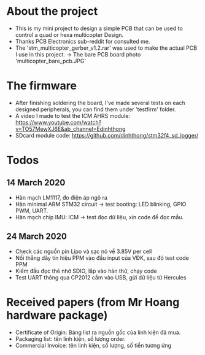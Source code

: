 # About the project
- This is my mini project to design a simple PCB that can be used to control a quad or hexa multicopter Design. 
- Thanks PCB Electronics sub-reddit for consulted me.
- The 'stm_multicopter_gerber_v1.2.rar' was used to make the actual PCB I use in this project. -> The bare PCB board photo 'multicopter_bare_pcb.JPG'

# The firmware
- After finishing soldering the board, I've made several tests on each designed peripherals, you can find them under 'testfirm' folder.
- A video I made to test the ICM AHRS module: https://www.youtube.com/watch?v=TO57MewXJ6E&ab_channel=Edinhthong
- SDcard module code: https://github.com/dinhthong/stm32f4_sd_logger/
# Todos
## 14 March 2020
- Hàn mạch LM1117, đo điện áp ngõ ra
- Hàn minimal ARM STM32 circuit -> test booting: LED blinking, GPIO PWM, UART.
- Hàn mạch chip IMU: ICM -> test đọc dữ liệu, xin code để đọc mẫu.
## 24 March 2020
- Check các nguồn pin Lipo và sạc nó về 3.85V per cell
- Nối thẳng dây tín hiệu PPM vào đầu input của VĐK, sau đó test code PPM
- Kiếm đầu đọc thẻ nhớ SDIO, lắp vào hàn thử, chạy code
- Test UART thông qua CP2012 cắm vào USB, gửi dữ liệu từ Hercules

# Received papers (from Mr Hoang hardware package)
- Certificate of Origin: Bảng list ra nguồn gốc của linh kiện đã mua.
- Packaging list: tên linh kiện, số lượng order.
- Commercial Invoice: tên linh kiện, số lượng, số tiền tương ứng

